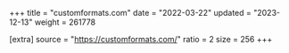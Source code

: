 +++
title = "customformats.com"
date = "2022-03-22"
updated = "2023-12-13"
weight = 261778

[extra]
source = "https://customformats.com/"
ratio = 2
size = 256
+++
